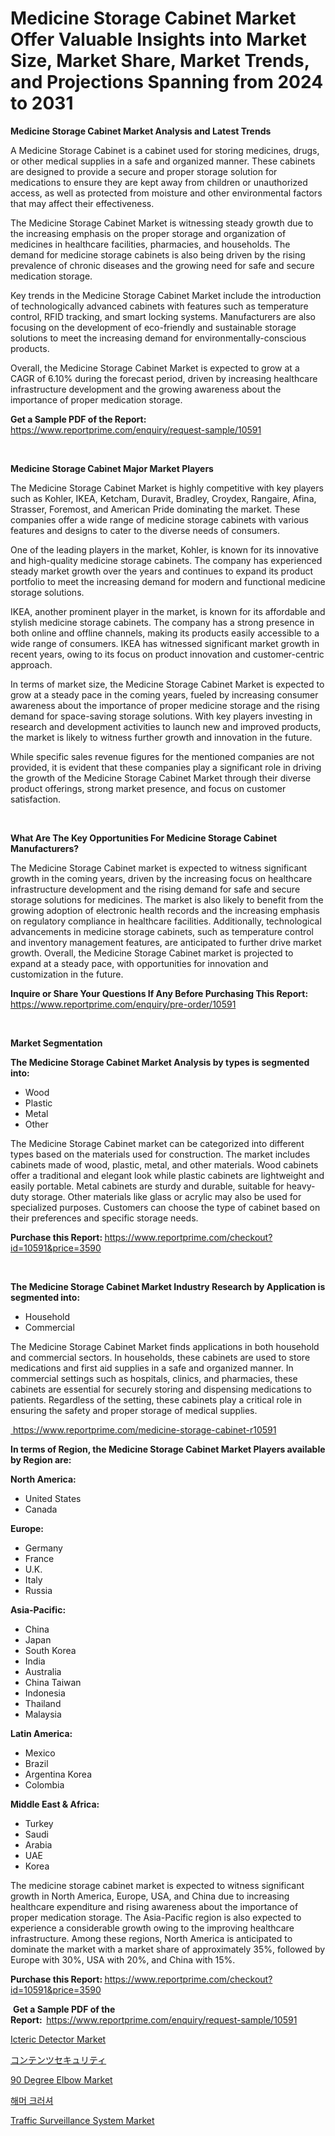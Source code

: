 <p><h1>Medicine Storage Cabinet Market Offer Valuable Insights into Market Size, Market Share, Market Trends, and Projections Spanning from 2024 to 2031</h1></p><p><strong>Medicine Storage Cabinet Market Analysis and Latest Trends</strong></p>
<p><p>A Medicine Storage Cabinet is a cabinet used for storing medicines, drugs, or other medical supplies in a safe and organized manner. These cabinets are designed to provide a secure and proper storage solution for medications to ensure they are kept away from children or unauthorized access, as well as protected from moisture and other environmental factors that may affect their effectiveness.</p><p>The Medicine Storage Cabinet Market is witnessing steady growth due to the increasing emphasis on the proper storage and organization of medicines in healthcare facilities, pharmacies, and households. The demand for medicine storage cabinets is also being driven by the rising prevalence of chronic diseases and the growing need for safe and secure medication storage.</p><p>Key trends in the Medicine Storage Cabinet Market include the introduction of technologically advanced cabinets with features such as temperature control, RFID tracking, and smart locking systems. Manufacturers are also focusing on the development of eco-friendly and sustainable storage solutions to meet the increasing demand for environmentally-conscious products.</p><p>Overall, the Medicine Storage Cabinet Market is expected to grow at a CAGR of 6.10% during the forecast period, driven by increasing healthcare infrastructure development and the growing awareness about the importance of proper medication storage.</p></p>
<p><strong>Get a Sample PDF of the Report:&nbsp;</strong> <a href="https://www.reportprime.com/enquiry/request-sample/10591">https://www.reportprime.com/enquiry/request-sample/10591</a></p>
<p>&nbsp;</p>
<p><strong>Medicine Storage Cabinet Major Market Players</strong></p>
<p><p>The Medicine Storage Cabinet Market is highly competitive with key players such as Kohler, IKEA, Ketcham, Duravit, Bradley, Croydex, Rangaire, Afina, Strasser, Foremost, and American Pride dominating the market. These companies offer a wide range of medicine storage cabinets with various features and designs to cater to the diverse needs of consumers.</p><p>One of the leading players in the market, Kohler, is known for its innovative and high-quality medicine storage cabinets. The company has experienced steady market growth over the years and continues to expand its product portfolio to meet the increasing demand for modern and functional medicine storage solutions.</p><p>IKEA, another prominent player in the market, is known for its affordable and stylish medicine storage cabinets. The company has a strong presence in both online and offline channels, making its products easily accessible to a wide range of consumers. IKEA has witnessed significant market growth in recent years, owing to its focus on product innovation and customer-centric approach.</p><p>In terms of market size, the Medicine Storage Cabinet Market is expected to grow at a steady pace in the coming years, fueled by increasing consumer awareness about the importance of proper medicine storage and the rising demand for space-saving storage solutions. With key players investing in research and development activities to launch new and improved products, the market is likely to witness further growth and innovation in the future.</p><p>While specific sales revenue figures for the mentioned companies are not provided, it is evident that these companies play a significant role in driving the growth of the Medicine Storage Cabinet Market through their diverse product offerings, strong market presence, and focus on customer satisfaction.</p></p>
<p>&nbsp;</p>
<p><strong>What Are The Key Opportunities For Medicine Storage Cabinet Manufacturers?</strong></p>
<p><p>The Medicine Storage Cabinet market is expected to witness significant growth in the coming years, driven by the increasing focus on healthcare infrastructure development and the rising demand for safe and secure storage solutions for medicines. The market is also likely to benefit from the growing adoption of electronic health records and the increasing emphasis on regulatory compliance in healthcare facilities. Additionally, technological advancements in medicine storage cabinets, such as temperature control and inventory management features, are anticipated to further drive market growth. Overall, the Medicine Storage Cabinet market is projected to expand at a steady pace, with opportunities for innovation and customization in the future.</p></p>
<p><strong>Inquire or Share Your Questions If Any Before Purchasing This Report:</strong> <a href="https://www.reportprime.com/enquiry/pre-order/10591">https://www.reportprime.com/enquiry/pre-order/10591</a></p>
<p>&nbsp;</p>
<p><strong>Market Segmentation</strong></p>
<p><strong>The Medicine Storage Cabinet Market Analysis by types is segmented into:</strong></p>
<p><ul><li>Wood</li><li>Plastic</li><li>Metal</li><li>Other</li></ul></p>
<p><p>The Medicine Storage Cabinet market can be categorized into different types based on the materials used for construction. The market includes cabinets made of wood, plastic, metal, and other materials. Wood cabinets offer a traditional and elegant look while plastic cabinets are lightweight and easily portable. Metal cabinets are sturdy and durable, suitable for heavy-duty storage. Other materials like glass or acrylic may also be used for specialized purposes. Customers can choose the type of cabinet based on their preferences and specific storage needs.</p></p>
<p><strong>Purchase this Report:&nbsp;</strong><a href="https://www.reportprime.com/checkout?id=10591&price=3590">https://www.reportprime.com/checkout?id=10591&price=3590</a></p>
<p>&nbsp;</p>
<p><strong>The Medicine Storage Cabinet Market Industry Research by Application is segmented into:</strong></p>
<p><ul><li>Household</li><li>Commercial</li></ul></p>
<p><p>The Medicine Storage Cabinet Market finds applications in both household and commercial sectors. In households, these cabinets are used to store medications and first aid supplies in a safe and organized manner. In commercial settings such as hospitals, clinics, and pharmacies, these cabinets are essential for securely storing and dispensing medications to patients. Regardless of the setting, these cabinets play a critical role in ensuring the safety and proper storage of medical supplies.</p></p>
<p><a href="https://www.reportprime.com/medicine-storage-cabinet-r10591">&nbsp;https://www.reportprime.com/medicine-storage-cabinet-r10591</a></p>
<p><strong>In terms of Region, the Medicine Storage Cabinet Market Players available by Region are:</strong></p>
<p>
    <p> <strong> North America: </strong>
        <ul>
            <li>United States</li>
            <li>Canada</li>
        </ul>
        </p> 
    <p> <strong> Europe: </strong>
        <ul>
            <li>Germany</li>
            <li>France</li>
            <li>U.K.</li>
            <li>Italy</li>
            <li>Russia</li>
        </ul>
        </p> 
    <p> <strong> Asia-Pacific: </strong>
        <ul>
            <li>China</li>
            <li>Japan</li>
            <li>South Korea</li>
            <li>India</li>
            <li>Australia</li>
            <li>China Taiwan</li>
            <li>Indonesia</li>
            <li>Thailand</li>
            <li>Malaysia</li>
        </ul>
        </p> 
    <p> <strong> Latin America: </strong>
        <ul>
            <li>Mexico</li>
            <li>Brazil</li>
            <li>Argentina Korea</li>
            <li>Colombia</li>
        </ul>
        </p> 
    <p> <strong> Middle East & Africa: </strong>
        <ul>
            <li>Turkey</li>
            <li>Saudi</li>
            <li>Arabia</li>
            <li>UAE</li>
            <li>Korea</li>
        </ul>
    </p>
    </p>
<p><p>The medicine storage cabinet market is expected to witness significant growth in North America, Europe, USA, and China due to increasing healthcare expenditure and rising awareness about the importance of proper medication storage. The Asia-Pacific region is also expected to experience a considerable growth owing to the improving healthcare infrastructure. Among these regions, North America is anticipated to dominate the market with a market share of approximately 35%, followed by Europe with 30%, USA with 20%, and China with 15%.</p></p>
<p><strong>Purchase this Report: </strong><a href="https://www.reportprime.com/checkout?id=10591&price=3590">https://www.reportprime.com/checkout?id=10591&price=3590</a></p>
<p>&nbsp;<strong>Get a Sample PDF of the Report:&nbsp;&nbsp;</strong><a href="https://www.reportprime.com/enquiry/request-sample/10591">https://www.reportprime.com/enquiry/request-sample/10591</a></p>
<p><strong></strong></p>
<p><p><a href="https://github.com/JuliaFadel1922/Market-Research-Report-List-1/blob/main/icteric-detector-market.md">Icteric Detector Market</a></p><p><a href="https://github.com/DudleyFerry/Market-Research-Report-List-1/blob/main/487921879638.md">コンテンツセキュリティ</a></p><p><a href="https://www.linkedin.com/pulse/90-degree-elbow-market-share-evolution-growth-trends-2024-hxqje?trackingId=mAJHU85610G1WFElVEs%2FCw%3D%3D">90 Degree Elbow Market</a></p><p><a href="https://medium.com/@corneliutrifa2022/%ED%95%B4%EB%A8%B8-%ED%81%AC%EB%9F%AC%EC%85%94-%EC%8B%9C%EC%9E%A5%EC%9D%84-%EB%B6%84%EC%84%9D%ED%95%98%EB%8A%94-%EA%B2%83-%EA%B8%80%EB%A1%9C%EB%B2%8C-%EC%82%B0%EC%97%85-%EC%A0%84%EB%A7%9D%EA%B3%BC-%EC%98%88%EC%B8%A1-2024%EB%85%84%EB%B6%80%ED%84%B0-2031%EB%85%84-c4da6cbbc6f9">해머 크러셔</a></p><p><a href="https://www.linkedin.com/pulse/traffic-surveillance-system-market-size-cagr-trends-2024-2030-rkwue?trackingId=eyunCPJiuTZ1W2iDnzvpcQ%3D%3D">Traffic Surveillance System Market</a></p></p>